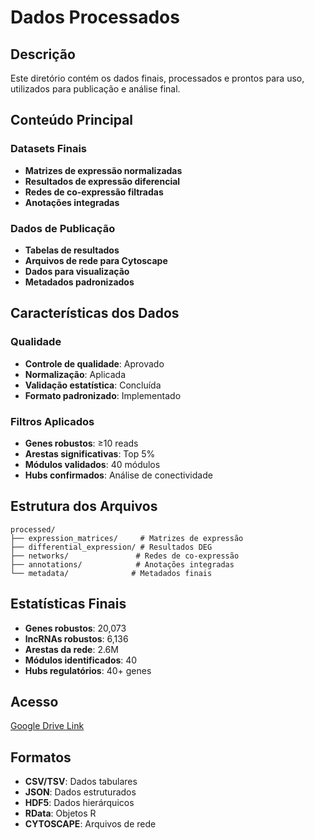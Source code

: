 # Dados Processados

## Descrição
Este diretório contém os dados finais, processados e prontos para uso, utilizados para publicação e análise final.

## Conteúdo Principal

### Datasets Finais
- **Matrizes de expressão normalizadas**
- **Resultados de expressão diferencial**
- **Redes de co-expressão filtradas**
- **Anotações integradas**

### Dados de Publicação
- **Tabelas de resultados**
- **Arquivos de rede para Cytoscape**
- **Dados para visualização**
- **Metadados padronizados**

## Características dos Dados

### Qualidade
- **Controle de qualidade**: Aprovado
- **Normalização**: Aplicada
- **Validação estatística**: Concluída
- **Formato padronizado**: Implementado

### Filtros Aplicados
- **Genes robustos**: ≥10 reads
- **Arestas significativas**: Top 5%
- **Módulos validados**: 40 módulos
- **Hubs confirmados**: Análise de conectividade

## Estrutura dos Arquivos
```
processed/
├── expression_matrices/     # Matrizes de expressão
├── differential_expression/ # Resultados DEG
├── networks/               # Redes de co-expressão
├── annotations/            # Anotações integradas
└── metadata/              # Metadados finais
```

## Estatísticas Finais
- **Genes robustos**: 20,073
- **lncRNAs robustos**: 6,136
- **Arestas da rede**: 2.6M
- **Módulos identificados**: 40
- **Hubs regulatórios**: 40+ genes

## Acesso
[Google Drive Link](links.md)

## Formatos
- **CSV/TSV**: Dados tabulares
- **JSON**: Dados estruturados
- **HDF5**: Dados hierárquicos
- **RData**: Objetos R
- **CYTOSCAPE**: Arquivos de rede
